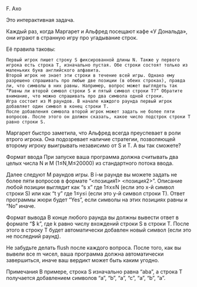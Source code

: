 F. Ахо 

Это интерактивная задача.

Каждый раз, когда Маргарет и Альфред посещают кафе «У Дональда», они играют в странную игру про угадывание строк.

Её правила таковы:

    Первый игрок пишет строку S фиксированной длины N. Также у первого игрока есть строка T, изначально пустая. Обе строки состоят только из маленьких букв английского алфавита.
    Второй игрок не знает эти строки в течение всей игры. Однако ему разрешено спрашивать про любые две позиции (в обеих строках), правда ли, что символы в них равны. Например, вопрос может выглядеть так “Равны ли второй символ строки S и пятый символ строки T?” Обратите внимание, что можно спрашивать про два символа одной строки.
    Игра состоит из M раундов. В начале каждого раунда первый игрок добавляет один символ в конец строки T.
    После добавления символа второй игрок может задать не более пяти вопросов. После этого он должен сказать, какое число подстрок строки T равно строки S.

Маргарет быстро заметила, что Альфред всегда преуспевает в роли втрого игрока. Она подозревает наличие стратегии, позволяющей второму игроку выигрывать независимо от S и T. А вы так сможете?

Формат ввода
При запуске ваша программа должна считывать два целых числа N и M (1≤N,M≤20000) из стандартного потока ввода.

Далее следуют M раундов игры. В i-м раунде вы можете задать не более пяти вопросов в формате “<позиция1> <позиция2>”. Описание любой позиции выглядит как “s x” где 1≤x≤N (если это x-й символ строки S) или как “t y” где 1≤y≤i (если это y-й символ строки T). Ответ программы жюри будет “Yes”, если символы на этих позициях равны и “No” иначе.

Формат вывода
В конце любого раунда вы должны вывести ответ в формате “$ k”, где k равно числу вхождений строки S в строки T. После этого в строку T будет автоматически добавлен новый символ (если это не последний раунд).

Не забудьте делать flush после каждого вопроса. После того, как вы вывели все m чисел, ваша программа должна автоматически завершиться, иначе ваш вердикт может быть каким угодно.

Примечания
В примере, строка S изначально равна “aba”, а строка T получается добавлением символов “a”, “b”, “a”, “c”, “a”, “b”, “a”. 